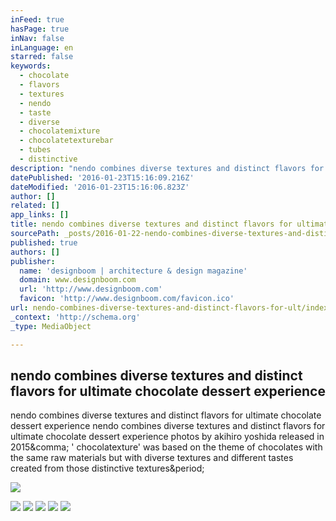 ```yaml
---
inFeed: true
hasPage: true
inNav: false
inLanguage: en
starred: false
keywords:
  - chocolate
  - flavors
  - textures
  - nendo
  - taste
  - diverse
  - chocolatemixture
  - chocolatetexturebar
  - tubes
  - distinctive
description: "nendo combines diverse textures and distinct flavors for ultimate chocolate dessert experience nendo combines diverse textures and distinct flavors for ultimate chocolate dessert experience photos by akihiro yoshida released in 2015, ' chocolatexture' was based on the theme of chocolates with the same raw materials but with diverse textures and different tastes created from those distinctive textures."
datePublished: '2016-01-23T15:16:09.216Z'
dateModified: '2016-01-23T15:16:06.823Z'
author: []
related: []
app_links: []
title: nendo combines diverse textures and distinct flavors for ultimate chocolate dessert experience
sourcePath: _posts/2016-01-22-nendo-combines-diverse-textures-and-distinct-flavors-for-ult.md
published: true
authors: []
publisher:
  name: 'designboom | architecture & design magazine'
  domain: www.designboom.com
  url: 'http://www.designboom.com'
  favicon: 'http://www.designboom.com/favicon.ico'
url: nendo-combines-diverse-textures-and-distinct-flavors-for-ult/index.html
_context: 'http://schema.org'
_type: MediaObject

---
```

<article style=""><h1>nendo combines diverse textures and distinct flavors for ultimate chocolate dessert experience</h1><p>nendo combines diverse textures and distinct flavors for ultimate chocolate dessert experience nendo combines diverse textures and distinct flavors for ultimate chocolate dessert experience photos by akihiro yoshida released in 2015&amp;comma; ' chocolatexture' was based on the theme of chocolates with the same raw materials but with diverse textures and different tastes created from those distinctive textures&amp;period;</p><img src="http://www.designboom.com/wp-content/uploads/2016/01/nendo-new-chocolates-by-n-designboom-004.jpg" /></article>

![](https://the-grid-user-content.s3-us-west-2.amazonaws.com/15a29c8b-b21e-4e4c-aa96-d6ec46d36791.jpg)
![](https://the-grid-user-content.s3-us-west-2.amazonaws.com/464b9867-71e9-4a4b-a99a-5cb12faaec1d.jpg)
![](https://the-grid-user-content.s3-us-west-2.amazonaws.com/5c9bd548-0b6b-48df-b06d-57d4bf966a25.jpg)
![](https://the-grid-user-content.s3-us-west-2.amazonaws.com/3dabc94e-4e75-4c1d-a641-8d72ead1640e.jpg)
![](https://the-grid-user-content.s3-us-west-2.amazonaws.com/6b65aacd-81fd-4d00-a44b-62da7272094d.jpg)